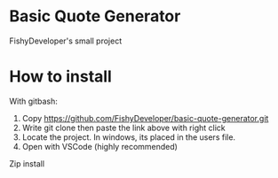 # Basic Quote Generator

FishyDeveloper's small project

# How to install

With gitbash:

1. Copy https://github.com/FishyDeveloper/basic-quote-generator.git
2. Write git clone then paste the link above with right click
3. Locate the project. In windows, its placed in the users file.
4. Open with VSCode (highly recommended)

Zip install
